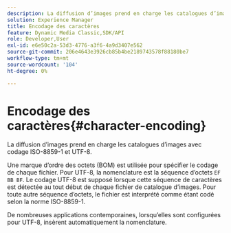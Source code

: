 ```yaml
---
description: La diffusion d’images prend en charge les catalogues d’images avec codage ISO-8859-1 et UTF-8.
solution: Experience Manager
title: Encodage des caractères
feature: Dynamic Media Classic,SDK/API
role: Developer,User
exl-id: e6e50c2a-53d3-4776-a3f6-4a9d3407e562
source-git-commit: 206e4643e3926cb85b4be2189743578f88180be7
workflow-type: tm+mt
source-wordcount: '104'
ht-degree: 0%

---
```


# Encodage des caractères{#character-encoding}

La diffusion d’images prend en charge les catalogues d’images avec codage ISO-8859-1 et UTF-8.

Une marque d’ordre des octets (BOM) est utilisée pour spécifier le codage de chaque fichier. Pour UTF-8, la nomenclature est la séquence d’octets `EF BB BF`. Le codage UTF-8 est supposé lorsque cette séquence de caractères est détectée au tout début de chaque fichier de catalogue d’images. Pour toute autre séquence d’octets, le fichier est interprété comme étant codé selon la norme ISO-8859-1.

De nombreuses applications contemporaines, lorsqu’elles sont configurées pour UTF-8, insèrent automatiquement la nomenclature.
